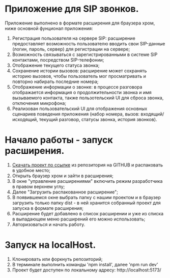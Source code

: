 # Приложение для SIP звонков.

Приложение выполнено в формате расширения для браузера хром, ниже основной фунционал приложения:
1. Регистрация пользователя на сервере SIP: расширение предоставляет возможность пользователю вводить свои SIP-данные (логин, пароль, сервер) для регистрации на сервере;
2. Возможность связываться с зарегистрированными в системе SIP контактами, посредством SIP-телефонии;
3. Отображение текущего статуса звонка;
4. Сохранение истории вызовов: расширение может сохранять историю вызовов, чтобы пользователь мог просматривать и повторно набирать последние номера;
5. Отображение информации о звонке: в процессе разговора отображается информация о продолжительности звонка и имя вызываемого контакта, также пользотельский UI для сброса звонка, отключения микрофона;
6. Реализован пользовательский UI для отображения основных сценариев поведения приложения (набор номера, вызов: входящий/исходящий, текущий разговор, статусы звонка, история звонков).

# Начало работы - запуск расширения.

1. [Скачать проект по ссылке]((https://github.com/SSUHOY/jsSip-Vite/archive/refs/heads/master.zip)) из репозитория на GITHUB и распаковать в удобное место;
2. Открыть браузер хром и зайти в расширения;
3. В окне "управление расширениями" включить режим разработчика в правом верхнем углу;
4. Далее "Загрузить распакованное расширение";
5. В появившемся окне выбрать папку с нашим проектом и в браузер загрузить только папку dist - в ней хранится собранный проект для запуска в формате расширения;
6. Расширение будет добавлено в список расширении и уже из списка в выпадающем меню расширений его можно использовать;
7. Авторизоваться и начать работу.

# Запуск на localHost.

1. Клонировать или форкнуть репозиторий;
2. В терминале выполнить команды 'npm install', далее 'npm run dev'
3. Проект будет доступен по локальному адресу: http://localhost:5173/
